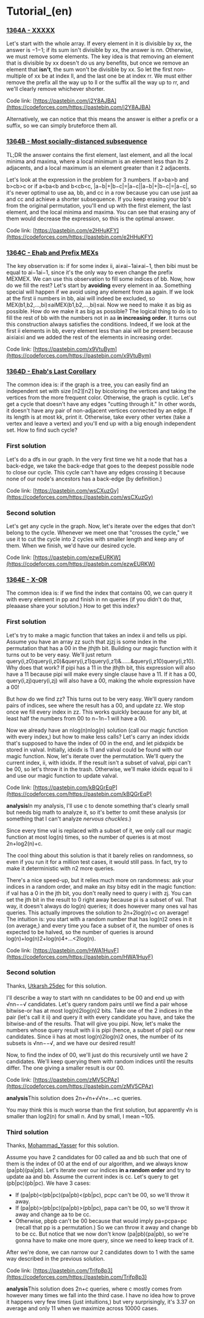 # Tutorial_(en)


### [1364A - XXXXX](../problems/A._XXXXX.md "Codeforces Round 649 (Div. 2)")

Let's start with the whole array. If every element in it is divisible by xx, the answer is −1−1; if its sum isn't divisible by xx, the answer is nn. Otherwise, we must remove some elements. The key idea is that removing an element that is divisible by xx doesn't do us any benefits, but once we remove an element that **isn't**, the sum won't be divisible by xx. So let the first non-multiple of xx be at index ll, and the last one be at index rr. We must either remove the prefix all the way up to ll or the suffix all the way up to rr, and we'll clearly remove whichever shorter.

Code link: [https://pastebin.com/j2Y8AJBA](https://codeforces.com/https://pastebin.com/j2Y8AJBA)

Alternatively, we can notice that this means the answer is either a prefix or a suffix, so we can simply bruteforce them all.

### [1364B - Most socially-distanced subsequence](../problems/B._Most_socially-distanced_subsequence.md "Codeforces Round 649 (Div. 2)")

TL;DR the answer contains the first element, last element, and all the local minima and maxima, where a local minimum is an element less than its 2 adjacents, and a local maximum is an element greater than it 2 adjacents.

Let's look at the expression in the problem for 3 numbers. If a>ba>b and b>cb>c or if a<ba<b and b<cb<c, |a−b|+|b−c|=|a−c||a−b|+|b−c|=|a−c|, so it's never optimal to use aa, bb, and cc in a row because you can use just aa and cc and achieve a shorter subsequence. If you keep erasing your bb's from the original permutation, you'll end up with the first element, the last element, and the local minima and maxima. You can see that erasing any of them would decrease the expression, so this is the optimal answer.

Code link: [https://pastebin.com/e2HHuKFY](https://codeforces.com/https://pastebin.com/e2HHuKFY)

### [1364C - Ehab and Prefix MEXs](../problems/C._Ehab_and_Prefix_MEXs.md "Codeforces Round 649 (Div. 2)")

The key observation is: if for some index ii, ai≠ai−1ai≠ai−1, then bibi must be equal to ai−1ai−1, since it's the only way to even change the prefix MEXMEX. We can use this observation to fill some indices of bb. Now, how do we fill the rest? Let's start by **avoiding** every element in aa. Something special will happen if we avoid using any element from aa again. If we look at the first ii numbers in bb, aiai will indeed be excluded, so MEX(b1,b2,…,bi)≤aiMEX(b1,b2,…,bi)≤ai. Now we need to make it as big as possible. How do we make it as big as possible? The logical thing to do is to fill the rest of bb with the numbers not in aa **in increasing order**. It turns out this construction always satisfies the conditions. Indeed, if we look at the first ii elements in bb, every element less than aiai will be present because ai≤iai≤i and we added the rest of the elements in increasing order.

Code link: [https://pastebin.com/x9VtuBym](https://codeforces.com/https://pastebin.com/x9VtuBym)

### [1364D - Ehab's Last Corollary](../problems/D._Ehab's_Last_Corollary.md "Codeforces Round 649 (Div. 2)")

The common idea is: if the graph is a tree, you can easily find an independent set with size ⌈n2⌉⌈n2⌉ by bicoloring the vertices and taking the vertices from the more frequent color. Otherwise, the graph is cyclic. Let's get a cycle that doesn't have any edges "cutting through it." In other words, it doesn't have any pair of non-adjacent vertices connected by an edge. If its length is at most kk, print it. Otherwise, take every other vertex (take a vertex and leave a vertex) and you'll end up with a big enough independent set. How to find such cycle?

### First solution

Let's do a dfs in our graph. In the very first time we hit a node that has a back-edge, we take the back-edge that goes to the deepest possible node to close our cycle. This cycle can't have any edges crossing it because none of our node's ancestors has a back-edge (by definition.)

Code link: [https://pastebin.com/wsCXuzGy](https://codeforces.com/https://pastebin.com/wsCXuzGy)

### Second solution

Let's get any cycle in the graph. Now, let's iterate over the edges that don't belong to the cycle. Whenever we meet one that "crosses the cycle," we use it to cut the cycle into 2 cycles with smaller length and keep any of them. When we finish, we'd have our desired cycle.

Code link: [https://pastebin.com/ezwEURKW](https://codeforces.com/https://pastebin.com/ezwEURKW)

### [1364E - X-OR](../problems/E._X-OR.md "Codeforces Round 649 (Div. 2)")

The common idea is: if we find the index that contains 00, we can query it with every element in pp and finish in nn queries (if you didn't do that, pleaaase share your solution.) How to get this index?

### First solution

Let's try to make a magic function that takes an index ii and tells us pipi. Assume you have an array zz such that zjzj is some index in the permutation that has a 00 in the jthjth bit. Building our magic function with it turns out to be very easy. We'll just return query(i,z0)query(i,z0)&query(i,z1)query(i,z1)&……&query(i,z10)query(i,z10). Why does that work? If pipi has a 11 in the jthjth bit, this expression will also have a 11 because pipi will make every single clause have a 11. If it has a 00, query(i,zj)query(i,zj) will also have a 00, making the whole expression have a 00!

But how do we find zz? This turns out to be very easy. We'll query random pairs of indices, see where the result has a 00, and update zz. We stop once we fill every index in zz. This works quickly because for any bit, at least half the numbers from 00 to n−1n−1 will have a 00.

Now we already have an nlog(n)nlog(n) solution (call our magic function with every index,) but how to make less calls? Let's carry an index idxidx that's supposed to have the index of 00 in the end, and let pidxpidx be stored in valval. Initially, idxidx is 11 and valval could be found with our magic function. Now, let's iterate over the permutation. We'll query the current index, ii, with idxidx. If the result isn't a subset of valval, pipi can't be 00, so let's throw it in the trash. Otherwise, we'll make idxidx equal to ii and use our magic function to update valval.

Code link: [https://pastebin.com/kBQGrEqP](https://codeforces.com/https://pastebin.com/kBQGrEqP)

 **analysis**In my analysis, I'll use c to denote something that's clearly small but needs big math to analyze it, so it's better to omit these analysis (or something that I can't analyze *nervous chuckles*.)

Since every time val is replaced with a subset of it, we only call our magic function at most log(n) times, so the number of queries is at most 2n+log2(n)+c.

The cool thing about this solution is that it barely relies on randomness, so even if you run it for a million test cases, it would still pass. In fact, try to make it deterministic with n2 more queries.

There's a nice speed-up, but it relies much more on randomness: ask your indices in a random order, and make an itsy bitsy edit in the magic function: if val has a 0 in the jth bit, you don't really need to query i with zj. You can set the jth bit in the result to 0 right away because pi is a subset of val. That way, it doesn't always do log(n) queries; it does however many ones val has queries. This actually improves the solution to 2n+2log(n)+c on average! The intuition is: you start with a random number that has log(n)2 ones in it (on average,) and every time you face a subset of it, the number of ones is expected to be halved, so the number of queries is around log(n)+log(n)2+log(n)4+…<2log(n).

Code link: [https://pastebin.com/HWA1HuyF](https://codeforces.com/https://pastebin.com/HWA1HuyF)

### Second solution

Thanks, [Utkarsh.25dec](https://codeforces.com/profile/Utkarsh.25dec "Master Utkarsh.25dec") for this solution.

I'll describe a way to start with nn candidates to be 00 and end up with √nn−−√ candidates. Let's query random pairs until we find a pair whose bitwise-or has at most log(n)2log(n)2 bits. Take one of the 2 indices in the pair (let's call it ii) and query it with every candidate you have, and take the bitwise-and of the results. That will give you pipi. Now, let's make the numbers whose query result with ii is pipi (hence, a subset of pipi) our new candidates. Since ii has at most log(n)2log(n)2 ones, the number of its subsets is √nn−−√, and we have our desired result!

Now, to find the index of 00, we'll just do this recursively until we have 2 candidates. We'll keep querying them with random indices until the results differ. The one giving a smaller result is our 00.

Code link: [https://pastebin.com/zMV5CPAz](https://codeforces.com/https://pastebin.com/zMV5CPAz)

 **analysis**This solution does 2n+√n+√√n+…+c queries.

You may think this is much worse than the first solution, but apparently √n is smaller than log2(n) for small n. And by small, I mean ~105.

### Third solution

Thanks, [Mohammad_Yasser](https://codeforces.com/profile/Mohammad_Yasser "Master Mohammad_Yasser") for this solution.

Assume you have 2 candidates for 00 called aa and bb such that one of them is the index of 00 at the end of our algorithm, and we always know (pa|pb)(pa|pb). Let's iterate over our indices **in a random order** and try to update aa and bb. Assume the current index is cc. Let's query to get (pb|pc)(pb|pc). We have 3 cases:

 * If (pa|pb)<(pb|pc)(pa|pb)<(pb|pc), pcpc can't be 00, so we'll throw it away.
* If (pa|pb)>(pb|pc)(pa|pb)>(pb|pc), papa can't be 00, so we'll throw it away and change aa to be cc.
* Otherwise, pbpb can't be 00 because that would imply pa=pcpa=pc (recall that pp is a permutation.) So we can throw it away and change bb to be cc. But notice that we now don't know (pa|pb)(pa|pb), so we're gonna have to make one more query, since we need to keep track of it.

After we're done, we can narrow our 2 candidates down to 1 with the same way described in the previous solution.

Code link: [https://pastebin.com/Trifp8p3](https://codeforces.com/https://pastebin.com/Trifp8p3)

 **analysis**This solution does 2n+c queries, where c mostly comes from however many times we fall into the third case. I have no idea how to prove it happens very few times (just intuitions,) but very surprisingly, it's 3.37 on average and only 11 when we maximize across 10000 cases.

